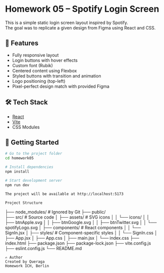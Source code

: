 # Homework 05 – Spotify Login Screen

This is a simple static login screen layout inspired by Spotify.  
The goal was to replicate a given design from Figma using React and CSS.

## 🎯 Features

- Fully responsive layout
- Login buttons with hover effects
- Custom font (Rubik)
- Centered content using Flexbox
- Styled buttons with transition and animation
- Logo positioning (top-left)
- Pixel-perfect design match with provided Figma

## 🛠️ Tech Stack

- [React](https://reactjs.org/)
- [Vite](https://vitejs.dev/)
- CSS Modules

## 🚀 Getting Started

```bash
# Go to the project folder
cd homework05

# Install dependencies
npm install

# Start development server
npm run dev

The project will be available at http://localhost:5173

Project Structure

```
├── node_modules/              # Ignored by Git
├── public/                 
├── src/                       # Source code
│   ├── assets/                # SVG icons
│   │   └── icons/
│   │       ├── btnApple.svg
│   │       ├── btnGoogle.svg
│   │       ├── btnTwitter.svg
│   │       └── spotifyLogo.svg
│   ├── components/            # React components
│   │   └── SignIn.jsx
│   ├── styles/                # Component-specific styles
│   │   └── SignIn.css
│   ├── App.jsx
│   ├── App.css
│   ├── main.jsx
│   └── index.css
├── index.html
├── package.json
├── package-lock.json
├── vite.config.js
├── eslint.config.js
└── README.md

```
✍️ Author
Created by Queraga
Homework ICH, Berlin
